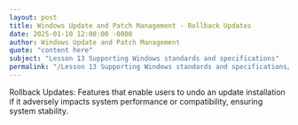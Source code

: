 ```yaml
---
layout: post
title: Windows Update and Patch Management - Rollback Updates
date: 2025-01-10 12:00:00 -0000
author: Windows Update and Patch Management
quote: "content here"
subject: "Lesson 13 Supporting Windows standards and specifications"
permalink: "/Lesson 13 Supporting Windows standards and specifications/Windows Update and Patch Management/Windows Update and Patch Management - Rollback Updates"
---
```


Rollback Updates: Features that enable users to undo an update installation if it adversely impacts system performance or compatibility, ensuring system stability.
